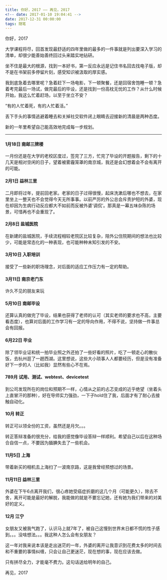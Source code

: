 ```yaml
---
title: 你好，2017 —— 再见，2017
<!-- date: 2017-01-10 19:04:41 -->
date: 2017-12-31 00:00:00
tags: 随笔
---
```

你好，2017

大学课程将尽，回首发现最舒适的四年里做的最多的一件事就是列出要深入学习的清单，却很少能善始善终回过头来踏实地钻研。

坐不住是最大的根源，找到一本好书，第一反应永远是记住书名回去找电子版，却不是在书架前多停留片刻，感受知识被汲取的厚实感。﻿﻿

<!--more-->
我到底急着去哪里呢？急着赶下一场电影，下一顿聚餐，还是回宿舍饱睡一顿？急着考完最后一场试，做完最后的毕设，还是找到一份高枕无忧的工作？从什么时候开始，我这么忙着赶场，以至于坐立不安？﻿﻿

“有的人忙着死，有的人忙着活。”﻿﻿

丢下手头的事情逃避着睡去和关掉社交软件闭上眼睛去迎接新的清晨是两种态度。﻿﻿

新的一年里希望自己能高效地完成每一步规划。﻿﻿

----

#### 1月18日	南邮三牌楼

一月份还是在大学的老校区度过，签完了三方，忙完了毕设的开题报告，剩下的十几天是相对空闲的日子，望着被雾霾笼罩的南京城，我还是会幻想着会不会有离开的可能。

#### 2月1日	益林三里

二月即将过年，提前回老家。老家的日子过得很慢，起床洗漱后哪也不想去，在家里坐上一整天也不会觉得今天无所事事。以前严厉的外公总会斥责护短的外婆，现在却因为生病行动反应都大不如前而反被外婆‘调侃’。那真是一幕五味杂陈的场景，可惜再也不会重现了。

#### 2月8日	盐城医院

在新建的盐城医院，手续流程相较老院区比较复杂，陪外公住院期间的想法也比较少，可能是常态化的一种表现，也可能种种未知引发的不安。

#### 3月10日	入职培训

接受了一些新的职场理念，对后面的适应工作压力有一定的帮助。

#### 3月11日	南京老门东

许久不见的朋友来玩

#### 5月10日	南邮毕设

还算认真的做完了毕设，结果也获得了老师的认可（其实老师的要求也不高，主要看态度），也算对后面的工作学习有一定的导向作用，不得不说，坚持做一件事总会有回报。

#### 6月22日	毕业

除了领毕业证和统一拍毕业照之外还拍了一些好看的照片，吃了一顿走心的散伙饭，去杭州逛了一趟西湖。这里想说，这些大小琐事人人都要经历，但是没有准备好下一步的人（比如我）显然有些心不在焉。

#### 789月	试用、测试、webtest、devicetest
到公司发现所在的岗位和预期不一样，心情从之前的忐忑变成的近乎绝望（坐着头上直冒汗的那种），好在导师实力强劲，一下子hold住了我，后面才有了耐心去接触自动化。

#### 10月	转正

转正可以领全份的工资，虽然还是月欠。。。

转正答辩准备的很充分，给我的感觉像毕设答辩一样顺利。希望自己以后在这种场合自信一点，不要因为腼腆失去了一些机会。

#### 11月5日	上海

带着新买的相机去上海扫了一波南京路，这是我曾经预想过的场景。

#### 11月11日	益林三里

外婆在下午6点离开我们，很心疼她受癌症折磨的这几个月（可能更久），除去不舍，离开可能是最好的解脱，我能做的就是不要忘记她，还有她为我们带来的对美好的定义。


#### 12月	江宁

女朋友又被我气跑了，认识马上就7年了，被自己这慢到世界末日都不慌的性子感到。。。没啥想法。。。我这种人怎么会有女朋友？


这一年对我来说本该是走出迷茫的一年，外婆的离开让我意识到花费太多的时间去和不重要的事情纠缠，只会让自己更迷茫，现在想的事，现在应该去做。

只有拼尽全力，才能毫不费力。这句话送给明年的自己。

再见，2017

